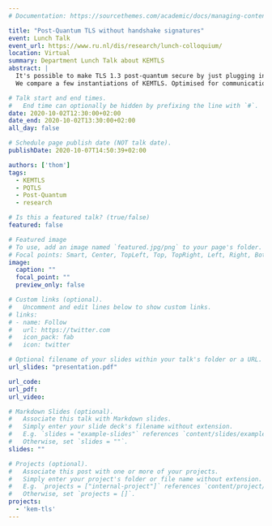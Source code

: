 ```yaml
---
# Documentation: https://sourcethemes.com/academic/docs/managing-content/

title: "Post-Quantum TLS without handshake signatures"
event: Lunch Talk
event_url: https://www.ru.nl/dis/research/lunch-colloquium/
location: Virtual
summary: Department Lunch Talk about KEMTLS
abstract: |
  It's possible to make TLS 1.3 post-quantum secure by just plugging in post-quantum key exchange and a post-quantum signature scheme. But PQ signatures tend to be quite big and slow. KEMTLS is our proposal for a post-quantum secure variant of TLS that authenticates by using KEMs instead of the handshake signature. With a trick to preserve the ability to allow the client to send the request after the server sends its certificate: using KEMs instead of signatures doesn't take more round trips for this first message.
  We compare a few instantiations of KEMTLS. Optimised for communication size, KEMTLS, with SIKE for KEX and handshake authentication, GeMSS for the CA certificate and a custom XMSS for optional intermediate certificates, requires less than half the bandwidth of a post-quantum TLS 1.3 using Falcon for the handshake signature. When picking primitives for speed, KEMTLS reduces the amount of server CPU cycles by up to 90% compared to an equivalent post-quantum instantiation of TLS 1.3, as well as reducing the time before the client can send its first application data.

# Talk start and end times.
#   End time can optionally be hidden by prefixing the line with `#`.
date: 2020-10-02T12:30:00+02:00
date_end: 2020-10-02T13:30:00+02:00
all_day: false

# Schedule page publish date (NOT talk date).
publishDate: 2020-10-07T14:50:39+02:00

authors: ['thom']
tags:
  - KEMTLS
  - PQTLS
  - Post-Quantum
  - research

# Is this a featured talk? (true/false)
featured: false

# Featured image
# To use, add an image named `featured.jpg/png` to your page's folder.
# Focal points: Smart, Center, TopLeft, Top, TopRight, Left, Right, BottomLeft, Bottom, BottomRight.
image:
  caption: ""
  focal_point: ""
  preview_only: false

# Custom links (optional).
#   Uncomment and edit lines below to show custom links.
# links:
# - name: Follow
#   url: https://twitter.com
#   icon_pack: fab
#   icon: twitter

# Optional filename of your slides within your talk's folder or a URL.
url_slides: "presentation.pdf"

url_code:
url_pdf:
url_video:

# Markdown Slides (optional).
#   Associate this talk with Markdown slides.
#   Simply enter your slide deck's filename without extension.
#   E.g. `slides = "example-slides"` references `content/slides/example-slides.md`.
#   Otherwise, set `slides = ""`.
slides: ""

# Projects (optional).
#   Associate this post with one or more of your projects.
#   Simply enter your project's folder or file name without extension.
#   E.g. `projects = ["internal-project"]` references `content/project/deep-learning/index.md`.
#   Otherwise, set `projects = []`.
projects:
  - 'kem-tls'
---
```

